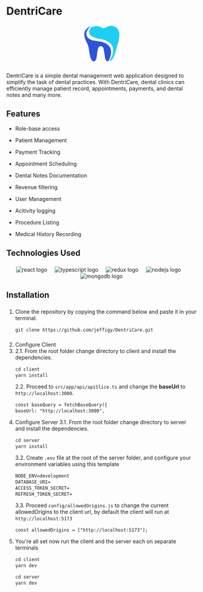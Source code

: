 # DentriCare
<div align="center">
<img src="https://raw.githubusercontent.com/jeffigy/DentriCare/9dbae9bb44106d2e7358d8c878bf617c91a8271d/client/src/assets/logo.svg" style="width:100px;" >
</div>

### 

DentriCare is a simple dental management web application designed to simplify the task of dental practices. With DentriCare, dental clinics can efficiently manage patient record, appointments, payments, and dental notes and many more.

## Features

- Role-base access
- Patient Management
- Payment Tracking
- Appointment Scheduling
- Dental Notes Documentation
- Revenue filtering
- User Management

- Acitivity logging

- Procedure Listing

- Medical History Recording

## Technologies Used

###

<div  align="center">
<img  src="https://cdn.jsdelivr.net/gh/devicons/devicon/icons/react/react-original.svg"  width="40"  alt="react logo" />
<img  width="12" />
<img  src="https://cdn.jsdelivr.net/gh/devicons/devicon/icons/typescript/typescript-original.svg"  width="40"  alt="typescript logo" />
<img  width="12" />
<img  src="https://cdn.jsdelivr.net/gh/devicons/devicon/icons/redux/redux-original.svg"  width="40"  alt="redux logo" />
<img  width="12" />
<img  src="https://cdn.jsdelivr.net/gh/devicons/devicon/icons/nodejs/nodejs-original.svg"  width="40"  alt="nodejs logo" />
<img  width="12" />
<img  src="https://cdn.jsdelivr.net/gh/devicons/devicon/icons/mongodb/mongodb-original.svg"  width="40"  alt="mongodb logo" />
</div>

## Installation

###

1. Clone the repository by copying the command below and paste it in your terminal.
   ```
   git clone https://github.com/jeffigy/DentriCare.git
   ```

###

2. Configure Client
3. 2.1. From the root folder change directory to client and install the dependencies.
   ```
   cd client
   yarn install
   ```
   2.2. Proceed to `src/app/api/apiSlice.ts` and change the **baseUrl** to `http://localhost:3000`.
   ```
   const baseQuery = fetchBaseQuery({
   baseUrl: "http://localhost:3000",
   ```
4. Configure Server
   3.1. From the root folder change directory to server and install the dependencies.
   ```
   cd server
   yarn install
   ```
   3.2. Create `.env` file at the root of the server folder, and configure your environment variables using this template
   ```
   NODE_ENV=development
   DATABASE_URI=
   ACCESS_TOKEN_SECRET=
   REFRESH_TOKEN_SECRET=
   ```
   3.3. Proceed `config/allowedOrigins.js` to change the current allowedOrigins to the client url, by default the client will run at `http://localhost:5173`
   ```
   const allowedOrigins = ["http://localhost:5173"];
   ```
5. You're all set now run the client and the server each on separate terminals
   ```
   cd client
   yarn dev
   ```
   ```
   cd server
   yarn dev
   ```

